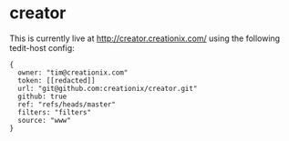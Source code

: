 creator
=======

This is currently live at http://creator.creationix.com/ using the following tedit-host config:

```jack
{
  owner: "tim@creationix.com"
  token: [[redacted]]
  url: "git@github.com:creationix/creator.git"
  github: true
  ref: "refs/heads/master"
  filters: "filters"
  source: "www"
}

```
